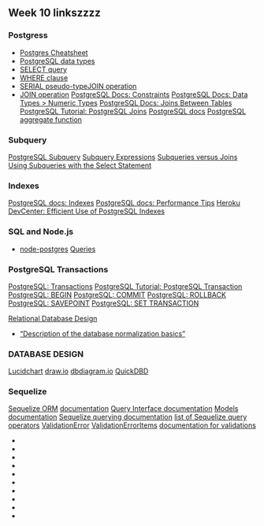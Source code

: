 ## Week 10 linkszzzz

### Postgress 
- [Postgres Cheatsheet](https://gist.github.com/Kartones/dd3ff5ec5ea238d4c546)
- [PostgreSQL data types](http://www.postgresqltutorial.com/postgresql-data-types/)
- [SELECT query](https://sqlzoo.net/wiki/SELECT_Reference)
- [WHERE clause](http://www.postgresqltutorial.com/postgresql-where/)
- [SERIAL pseudo-type](http://www.postgresqltutorial.com/postgresql-serial/)[JOIN operation](https://www.postgresql.org/docs/8.3/tutorial-join.html)
- [JOIN operation](https://www.postgresql.org/docs/8.3/tutorial-join.html)
[PostgreSQL Docs: Constraints](https://www.postgresql.org/docs/9.2/ddl-constraints.html)
[PostgreSQL Docs: Data Types > Numeric Types](https://www.postgresql.org/docs/10/datatype-numeric.html)
[PostgreSQL Docs: Joins Between Tables](https://www.postgresql.org/docs/8.3/tutorial-join.html)
[PostgreSQL Tutorial: PostgreSQL Joins](http://www.postgresqltutorial.com/postgresql-joins/)
[PostgreSQL docs](https://www.postgresql.org/docs/8.3/tutorial-transactions.html)
[PostgreSQL aggregate function](https://www.postgresql.org/docs/8.2/functions-aggregate.html)

### Subquery
[PostgreSQL Subquery](http://www.postgresqltutorial.com/postgresql-subquery/)
[Subquery Expressions](https://www.postgresql.org/docs/8.3/functions-subquery.html)
[Subqueries versus Joins](https://www.essentialsql.com/what-is-the-difference-between-a-join-and-subquery/)
[Using Subqueries with the Select Statement](https://www.essentialsql.com/get-ready-to-learn-sql-server-20-using-subqueries-in-the-select-statement/)

### Indexes 
[PostgreSQL docs: Indexes](https://www.postgresql.org/docs/9.1/indexes.html)
[PostgreSQL docs: Performance Tips](https://www.postgresql.org/docs/8.1/performance-tips.html)
[Heroku DevCenter: Efficient Use of PostgreSQL Indexes](https://devcenter.heroku.com/articles/postgresql-indexes)

### SQL and Node.js
- [node-postgres](https://www.node-postgres.com/)
[Queries](https://node-postgres.com/features/queries)


### PostgreSQL Transactions 
[PostgreSQL: Transactions](https://www.postgresql.org/docs/8.3/tutorial-transactions.html)
[PostgreSQL Tutorial: PostgreSQL Transaction](http://www.postgresqltutorial.com/postgresql-transaction/)
[PostgreSQL: BEGIN](https://www.postgresql.org/docs/9.1/sql-begin.html)
[PostgreSQL: COMMIT](https://www.postgresql.org/docs/9.1/sql-commit.html)
[PostgreSQL: ROLLBACK](https://www.postgresql.org/docs/9.1/sql-rollback.html)
[PostgreSQL: SAVEPOINT](https://www.postgresql.org/docs/9.1/sql-savepoint.html)
[PostgreSQL: SET TRANSACTION](https://www.postgresql.org/docs/9.1/sql-savepoint.html)



[Relational Database Design](https://www.techopedia.com/definition/25113/relational-database-design-rdd)
- [“Description of the database normalization basics”](https://support.microsoft.com/en-us/help/283878/description-of-the-database-normalization-basics)
### DATABASE DESIGN

[Lucidchart](https://www.lucidchart.com/)
[draw.io](https://www.draw.io/)
[dbdiagram.io](https://dbdiagram.io/home?utm_source=holistics&utm_medium=top_5_tools_blog)
[QuickDBD](https://www.quickdatabasediagrams.com/)

### Sequelize
[Sequelize ORM](https://sequelize.org/v5/)
[documentation](https://sequelize.org/v5/manual/data-types.html)
[Query Interface documentation](https://sequelize.org/master/class/lib/query-interface.js~QueryInterface.html)
[Models documentation](https://sequelize.org/master/class/lib/model.js~Model.html)
[Sequelize querying documentation](https://sequelize.org/v5/manual/querying.html)
[list of Sequelize query operators](https://sequelize.org/v5/manual/querying.html#operators)
[ValidationError](https://sequelize.org/v5/class/lib/errors/validation-error.js~ValidationError.html)
[ValidationErrorItems](https://sequelize.org/v5/class/lib/errors/validation-error.js~ValidationErrorItem.html)
[documentation for validations](https://sequelize.org/v5/manual/models-definition.html#validations)

- 
- 
- 
- 
- 
- 
- 
- 
- 
- 
